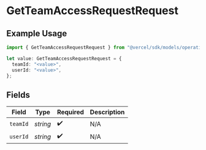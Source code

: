 # GetTeamAccessRequestRequest

## Example Usage

```typescript
import { GetTeamAccessRequestRequest } from "@vercel/sdk/models/operations/getteamaccessrequest.js";

let value: GetTeamAccessRequestRequest = {
  teamId: "<value>",
  userId: "<value>",
};
```

## Fields

| Field              | Type               | Required           | Description        |
| ------------------ | ------------------ | ------------------ | ------------------ |
| `teamId`           | *string*           | :heavy_check_mark: | N/A                |
| `userId`           | *string*           | :heavy_check_mark: | N/A                |